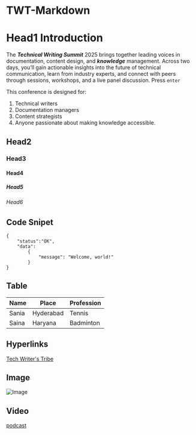 # TWT-Markdown

# Head1 Introduction
The ***Technical Writing Summit*** 2025 brings together leading voices in documentation, content design, and ___knowledge___ management. Across two days, you’ll gain actionable insights into the future of technical communication, learn from industry experts, and connect with peers through sessions, workshops, and a live panel discussion. Press `enter`
 
This conference is designed for: 
1. Technical writers
2. Documentation managers 
1. Content strategists 
4. Anyone passionate about making knowledge accessible.

## Head2
### Head3
#### Head4
##### Head5
###### Head6

## Code Snipet
```
{
    "status":"OK",
    "data":
        {
            "message": "Welcome, world!"
        }
}
```
## Table
Name | Place | Profession
--- | --- | --- |
Sania | Hyderabad | Tennis
Saina | Haryana | Badminton

## Hyperlinks
[Tech Writer's Tribe](https://techwriterstribe.com/)

## Image
![Image](https://www.palaiszelda.com/images/z15/st_link_et_spectre.jpg)
 
## Video
[podcast](https://youtu.be/s5GubzUzchs)